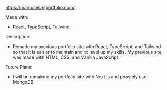 https://marcoseliasportfolio.com/

Made with:

- React, TypeScript, Tailwind

Description:

- Remade my previous portfolio site with React, TypeScript, and Tailwind so that it is easier to maintain and to level up my skills. My previous site was made with HTML, CSS, and Vanilla JavaScript

Future Plans: 

- I will be remaking my portfolio site with Next.js and possibly use MongoDB

